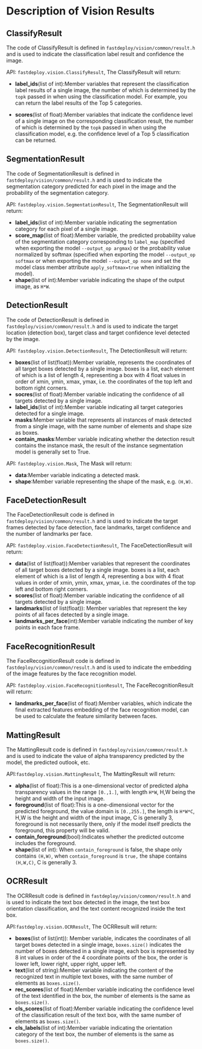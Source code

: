 # Description of Vision Results

## ClassifyResult
The code of ClassifyResult is defined in `fastdeploy/vision/common/result.h` and is used to indicate the classification label result and confidence the image.

API: `fastdeploy.vision.ClassifyResult`, The ClassifyResult will return:
- **label_ids**(list of int):Member variables that represent the classification label results of a single image, the number of which is determined by the  `topk` passed in when using the classification model. For example, you can return the label results of the Top 5 categories.

- **scores**(list of float):Member variables that indicate the confidence level of a single image on the corresponding classification result, the number of which is determined by the  `topk` passed in when using the classification model, e.g. the confidence level of a Top 5 classification can be returned.

## SegmentationResult
The code of SegmentationResult is defined in `fastdeploy/vision/common/result.h` and is used to indicate the segmentation category predicted for each pixel in the image and the probability of the segmentation category.

API: `fastdeploy.vision.SegmentationResult`, The SegmentationResult will return:
- **label_ids**(list of int):Member variable indicating the segmentation category for each pixel of a single image.
- **score_map**(list of float):Member variable, the predicted probability value of the segmentation category corresponding to  `label_map` (specified when exporting the model `--output_op argmax`) or the probability value normalized by softmax (specified when exporting the model `--output_op softmax` or when exporting the model `--output_op none` and set the model class member attribute `apply_softmax=true` when initializing the model).
- **shape**(list of int):Member variable indicating the shape of the output image, as  `H*W`.


## DetectionResult
The code of DetectionResult is defined in `fastdeploy/vision/common/result.h` and is used to indicate the target location (detection box), target class and target confidence level detected by the image.

API: `fastdeploy.vision.DetectionResult`, The DetectionResult will return:
- **boxes**(list of list(float)):Member variable, represents the coordinates of all target boxes detected by a single image. boxes is a list, each element of which is a list of length 4, representing a box with 4 float values in order of xmin, ymin, xmax, ymax, i.e. the coordinates of the top left and bottom right corners.
- **socres**(list of float):Member variable indicating the confidence of all targets detected by a single image.
- **label_ids**(list of int):Member variable indicating all target categories detected for a single image.
- **masks**:Member variable that represents all instances of mask detected from a single image, with the same number of elements and shape size as boxes.
- **contain_masks**:Member variable indicating whether the detection result contains the instance mask, the result of the instance segmentation model is generally set to True.

API: `fastdeploy.vision.Mask`, The Mask will return:
- **data**:Member variable indicating a detected mask.
- **shape**:Member variable representing the shape of the mask, e.g.  `(H,W)`.

## FaceDetectionResult
The FaceDetectionResult code is defined in `fastdeploy/vision/common/result.h` and is used to indicate the target frames detected by face detection, face landmarks, target confidence and the number of landmarks per face.

API: `fastdeploy.vision.FaceDetectionResult`, The FaceDetectionResult will return:
- **data**(list of list(float)):Member variables that represent the coordinates of all target boxes detected by a single image. boxes is a list, each element of which is a list of length 4, representing a box with 4 float values in order of xmin, ymin, xmax, ymax, i.e. the coordinates of the top left and bottom right corners.
- **scores**(list of float):Member variable indicating the confidence of all targets detected by a single image.
- **landmarks**(list of list(float)): Member variables that represent the key points of all faces detected by a single image.
- **landmarks_per_face**(int):Member variable indicating the number of key points in each face frame.

## FaceRecognitionResult
The FaceRecognitionResult code is defined in `fastdeploy/vision/common/result.h` and is used to indicate the embedding of the image features by the face recognition model.

API: `fastdeploy.vision.FaceRecognitionResult`, The FaceRecognitionResult will return:
- **landmarks_per_face**(list of float):Member variables, which indicate the final extracted features embedding of the face recognition model, can be used to calculate the feature similarity between faces.

## MattingResult
The MattingResult code is defined in `fastdeploy/vision/common/result.h` and is used to indicate the value of alpha transparency predicted by the model, the predicted outlook, etc.

API:`fastdeploy.vision.MattingResult`, The MattingResult will return:
- **alpha**(list of float):This is a one-dimensional vector of predicted alpha transparency values in the range `[0.,1.]`, with length `H*W`, H,W being the height and width of the input image.
- **foreground**(list of float):This is a one-dimensional vector for the predicted foreground, the value domain is `[0.,255.]`, the length is `H*W*C`, H,W is the height and width of the input image, C is generally 3, foreground is not necessarily there, only if the model itself predicts the foreground, this property will be valid.
- **contain_foreground**(bool):Indicates whether the predicted outcome includes the foreground.
- **shape**(list of int): When `contain_foreground` is false, the shape only contains `(H,W)`, when `contain_foreground` is `true,` the shape contains `(H,W,C)`, C is generally 3.

## OCRResult
The OCRResult code is defined in `fastdeploy/vision/common/result.h` and is used to indicate the text box detected in the image, the text box orientation classification, and the text content recognized inside the text box.

API:`fastdeploy.vision.OCRResult`, The OCRResult will return:
- **boxes**(list of list(int)): Member variable, indicates the coordinates of all target boxes detected in a single image, `boxes.size()` indicates the number of boxes detected in a single image, each box is represented by 8 int values in order of the 4 coordinate points of the box, the order is lower left, lower right, upper right, upper left.
- **text**(list of string):Member variable indicating the content of the recognized text in multiple text boxes, with the same number of elements as `boxes.size()`.
- **rec_scores**(list of float):Member variable indicating the confidence level of the text identified in the box, the number of elements is the same as `boxes.size()`.
- **cls_scores**(list of float):Member variable indicating the confidence level of the classification result of the text box, with the same number of elements as `boxes.size()`.
- **cls_labels**(list of int):Member variable indicating the orientation category of the text box, the number of elements is the same as `boxes.size()`.
